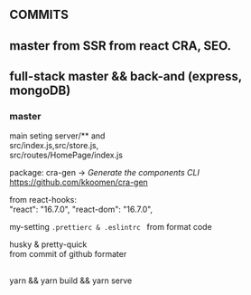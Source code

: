 
## COMMITS
  ## master  from SSR from react CRA, SEO.
  ## full-stack    master && back-and (express, mongoDB)

### master
  main seting server/** and <br/> src/index.js,src/store.js, <br/> src/routes/HomePage/index.js

 package:
  cra-gen -> <i>Generate the components CLI</i>
      https://github.com/kkoomen/cra-gen

from react-hooks: <br/>
    "react": "16.7.0",
    "react-dom": "16.7.0",

my-setting <code>.prettierc & .eslintrc </code> from format code

husky & pretty-quick <br/>
from commit of github formater

##
  yarn && yarn build && yarn serve

